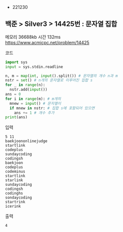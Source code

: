 - 221230
## 백준 > Silver3 > 14425번 : 문자열 집합
메모리 36688kb 시간 132ms  
https://www.acmicpc.net/problem/14425  

코드
```python
import sys
input = sys.stdin.readline

n, m = map(int, input().split()) # 문자열의 개수 n과 m
nstr = set() # n개의 문자열로 이루어진 집합 s
for _ in range(n):
  nstr.add(input())
ans = 0
for i in range(m): # m개의
  mnew = input() # 문자열이
  if mnew in nstr: # 집합 s에 포함되어 있으면
    ans += 1 # 개수 추가
print(ans)
```

입력
```
5 11
baekjoononlinejudge
startlink
codeplus
sundaycoding
codingsh
baekjoon
codeplus
codeminus
startlink
starlink
sundaycoding
codingsh
codinghs
sondaycoding
startrink
icerink
```

출력
```
4
```